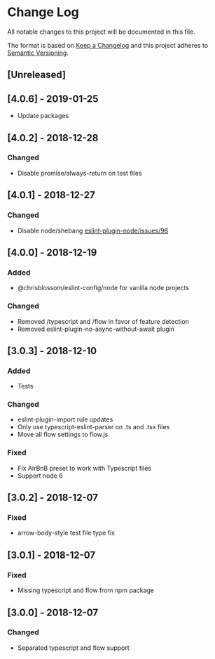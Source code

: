 # Change Log

All notable changes to this project will be documented in this file.

The format is based on [Keep a Changelog](http://keepachangelog.com/)
and this project adheres to [Semantic Versioning](http://semver.org/).

## [Unreleased]

## [4.0.6] - 2019-01-25

-   Update packages

## [4.0.2] - 2018-12-28

### Changed

-   Disable promise/always-return on test files

## [4.0.1] - 2018-12-27

### Changed

-   Disable node/shebang [eslint-plugin-node/issues/96](https://github.com/mysticatea/eslint-plugin-node/issues/96)

## [4.0.0] - 2018-12-19

### Added

-   @chrisblossom/eslint-config/node for vanilla node projects

### Changed

-   Removed /typescript and /flow in favor of feature detection
-   Removed eslint-plugin-no-async-without-await plugin

## [3.0.3] - 2018-12-10

### Added

-   Tests

### Changed

-   eslint-plugin-import rule updates
-   Only use typescript-eslint-parser on .ts and .tsx files
-   Move all flow settings to flow.js

### Fixed

-   Fix AirBnB preset to work with Typescript files
-   Support node 6

## [3.0.2] - 2018-12-07

### Fixed

-   arrow-body-style test file type fix

## [3.0.1] - 2018-12-07

### Fixed

-   Missing typescript and flow from npm package

## [3.0.0] - 2018-12-07

### Changed

-   Separated typescript and flow support
